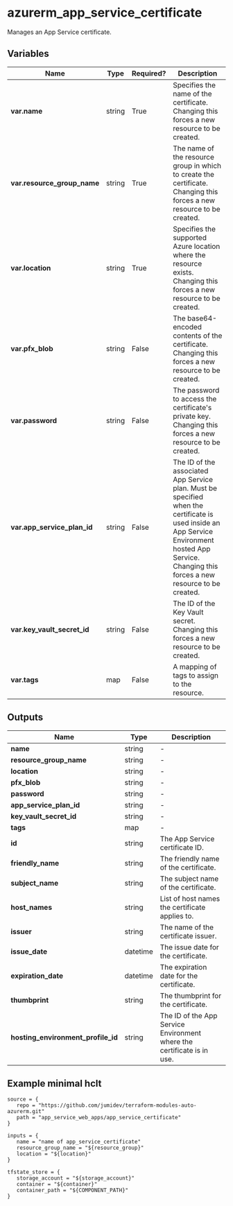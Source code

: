 # azurerm_app_service_certificate

Manages an App Service certificate.

## Variables

| Name | Type | Required? |  Description |
| ---- | ---- | --------- |  ----------- |
| **var.name** | string | True | Specifies the name of the certificate. Changing this forces a new resource to be created. | 
| **var.resource_group_name** | string | True | The name of the resource group in which to create the certificate. Changing this forces a new resource to be created. | 
| **var.location** | string | True | Specifies the supported Azure location where the resource exists. Changing this forces a new resource to be created. | 
| **var.pfx_blob** | string | False | The base64-encoded contents of the certificate. Changing this forces a new resource to be created. | 
| **var.password** | string | False | The password to access the certificate's private key. Changing this forces a new resource to be created. | 
| **var.app_service_plan_id** | string | False | The ID of the associated App Service plan. Must be specified when the certificate is used inside an App Service Environment hosted App Service. Changing this forces a new resource to be created. | 
| **var.key_vault_secret_id** | string | False | The ID of the Key Vault secret. Changing this forces a new resource to be created. | 
| **var.tags** | map | False | A mapping of tags to assign to the resource. | 



## Outputs

| Name | Type | Description |
| ---- | ---- | --------- | 
| **name** | string  | - | 
| **resource_group_name** | string  | - | 
| **location** | string  | - | 
| **pfx_blob** | string  | - | 
| **password** | string  | - | 
| **app_service_plan_id** | string  | - | 
| **key_vault_secret_id** | string  | - | 
| **tags** | map  | - | 
| **id** | string  | The App Service certificate ID. | 
| **friendly_name** | string  | The friendly name of the certificate. | 
| **subject_name** | string  | The subject name of the certificate. | 
| **host_names** | string  | List of host names the certificate applies to. | 
| **issuer** | string  | The name of the certificate issuer. | 
| **issue_date** | datetime  | The issue date for the certificate. | 
| **expiration_date** | datetime  | The expiration date for the certificate. | 
| **thumbprint** | string  | The thumbprint for the certificate. | 
| **hosting_environment_profile_id** | string  | The ID of the App Service Environment where the certificate is in use. | 

## Example minimal hclt

```hcl
source = {
   repo = "https://github.com/jumidev/terraform-modules-auto-azurerm.git" 
   path = "app_service_web_apps/app_service_certificate" 
}

inputs = {
   name = "name of app_service_certificate" 
   resource_group_name = "${resource_group}" 
   location = "${location}" 
}

tfstate_store = {
   storage_account = "${storage_account}" 
   container = "${container}" 
   container_path = "${COMPONENT_PATH}" 
}


```